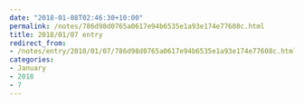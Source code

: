 ```yaml
---
date: "2018-01-08T02:46:30+10:00"
permalink: /notes/786d98d0765a0617e94b6535e1a93e174e77608c.html
title: 2018/01/07 entry
redirect_from:
- /notes/entry/2018/01/07/786d98d0765a0617e94b6535e1a93e174e77608c.html
categories:
- January
- 2018
- 7
---
```

